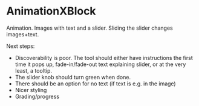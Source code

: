 AnimationXBlock
===============

Animation. Images with text and a slider. Sliding the slider changes
images+text.

Next steps: 

* Discoverability is poor. The tool should either have instructions
  the first time it pops up, fade-in/fade-out text explaining slider,
  or at the very least, a tooltip. 
* The slider knob should turn green when done. 
* There should be an option for no text (if text is e.g. in the image)
* Nicer styling
* Grading/progress
